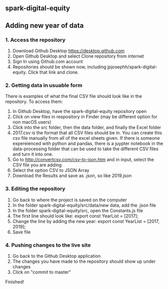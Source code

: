 ## spark-digital-equity

## Adding new year of data

### 1. Access the repository

1. Download Github Desktop
    https://desktop.github.com 
2. Open Github Desktop and select Clone repository from internet
3. Sign In using Github.com account
4. Repositories should be shown now, including jpjosephh/spark-digital-equity. Click that link and clone.

### 2. Getting data in usuable form

There is examples of what the final CSV file should look like in the repository. To access them:
1. In Github Desktop, have the spark-digital-equity repository open
2. Click on view files in respository in Finder (may be different option for non macOS users)
3. Click into the src folder, then the data folder, and finally the Excel folder
4. 2017.csv is the format that all CSV files should be in. You can create this csv file manually from all of the excel sheets given. If there is someone expereienced with python and pandas, there is a juypter notebook in the data-processing folder that can be used to take the different CSV files and turn it into one. 
5. Go to http://convertcsv.com/csv-to-json.htm and in input, select the CSV file you are adding
6. Select the option CSV to JSON Array
7. Download the Results and save as <Year>.json, so like 2019.json
    
### 3. Editing the repository

1. Go back to where the project is saved on the computer
2. In the folder spark-digital-equity/src/data/new data, add the <Year>.json file
3. In the folder spark-digital-equity/src, open the Constants.js file
4. The first line should look like: export const YearList = [2017];
5. Change the line by adding the new year: export const YearList = [2017, 2019];
6. Save file
    
### 4. Pushing changes to the live site

1. Go back to the Github Desktop application
2. The changes you have made to the repository should show up under changes
3. Click on "commit to master"

Finished!
